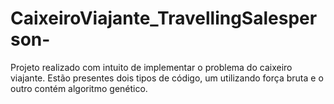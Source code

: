 # CaixeiroViajante_TravellingSalesperson-
Projeto realizado com intuito de implementar o problema do caixeiro viajante. 
Estão presentes dois tipos de código, um utilizando força bruta e o outro contém algoritmo genético.
